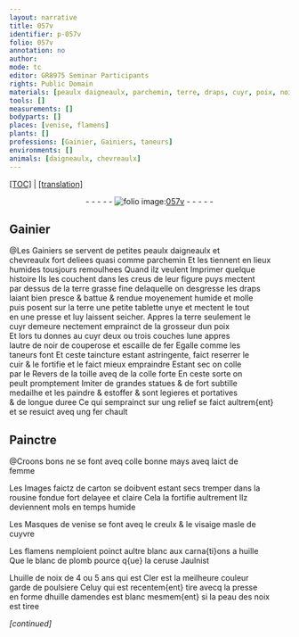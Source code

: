 ```yaml
---
layout: narrative
title: 057v
identifier: p-057v
folio: 057v
annotation: no
author:
mode: tc
editor: GR8975 Seminar Participants
rights: Public Domain
materials: [peaulx daigneaulx, parchemin, terre, draps, cuyr, poix, noir de couperose, escaille de fer, cuir, toille, colle, laict de femme, carton, rousine, cuyvre, huille, blanc de plomb, ceruse, huille de noix, huille damendes, peau des noix]
tools: []
measurements: []
bodyparts: []
places: [venise, flamens]
plants: []
professions: [Gainier, Gainiers, taneurs]
environments: []
animals: [daigneaulx, chevreaulx]
---
```


<p><a href="{{ site.baseurl }}/diplomatic/">[TOC]</a> | <a href="{{ site.baseurl }}/texts/p-057v_tl/">[translation]</a></p><div class="folio" align="center">- - - - - <a href="http://gallica.bnf.fr/ark:/12148/btv1b10500001g/f120.item" target="_blank"><img src="https://cu-mkp.github.io/2017-workshop-edition/assets/photo-icon.png" alt="folio image: " style="display:inline-block; margin-bottom:-3px;"/>057v</a> - - - - - </div>  
  

## <span class="pro">Gainier</span>

 
@Les <span class="pro">Gainiers</span> se servent de petites <span class="m">peaulx <span class="al">daigneaulx</span></span> et<br/> <span class="al">chevreaulx</span> fort deliees quasi comme <span class="m">parchemin</span> Et les tiennent en lieux<br/> humides tousjours remoulhees Quand ilz veulent Imprimer quelque<br/> histoire Ils les couchent dans les creus de leur figure puys mectent<br/> par dessus de la <span class="m">terre</span> grasse fine delaquelle on desgresse les <span class="m">draps</span><br/> laiant bien presce & battue & rendue moyenement humide et molle<br/> puis posent sur la <span class="m">terre</span> une petite tablette unye et mectent le tout<br/> en une presse et luy laissent seicher. Appres la <span class="m">terre</span> seulement le<br/> <span class="m">cuyr</span> demeure nectement emprainct de la grosseur dun <span class="m">poix</span><br/> Et lors tu donnes au <span class="m">cuyr</span> deux ou trois couches lune appres<br/> lautre de <span class="m">noir de couperose</span> et <span class="m">escaille de fer</span> Egalle comme les<br/> <span class="pro">taneurs</span> font Et ceste taincture estant astringente, faict reserrer le<br/> <span class="m">cuir</span> & le fortifie et le faict mieux empraindre Estant sec on colle<br/> par le Revers de la <span class="m">toille</span> aveq de la <span class="m">colle</span> forte En ceste sorte on<br/> peult promptement Imiter de grandes statues & de fort subtille<br/> medailhe et les paindre & estoffer & sont legieres et portatives<br/> & de longue duree Ce qui semprainct sur ung relief se faict aultrem{ent}<br/> et se resuict aveq ung fer chault
 
 
  

## Painctre

 
@Croons bons ne se font aveq <span class="m">colle</span> <span class="del">bonne</span> mays aveq <span class="m">laict de<br/> femme</span>
 
Les Images faictz de <span class="m">carton</span> se doibvent estant secs tremper dans la<br/> <span class="m">rousine</span> fondue fort delayee et claire Cela la fortifie aultrement Ilz<br/> deviennent mols en temps humide
 
Les Masques de <span class="pl">venise</span> se font aveq le creulx & le visaige masle de<br/> <span class="m">cuyvre</span>
 
Les <span class="pl">flamens</span> nemploient poinct aultre blanc aux carna{ti}ons a <span class="m">huille</span><br/> Que le <span class="m">blanc de plomb</span> pource q{ue} la <span class="m">ceruse</span> Jaulnist
 
L<span class="m">huille de noix</span> de 4 ou 5 ans qui est Cler est la meilheure couleur<br/> garde de poulsiere Celuy qui est recentem{ent} tire avecq la presse<br/> en forme d<span class="m">huille damendes</span> est blanc mesmem{ent} si la <span class="m">peau des noix</span><br/> est tiree
 
*[continued]*
 
